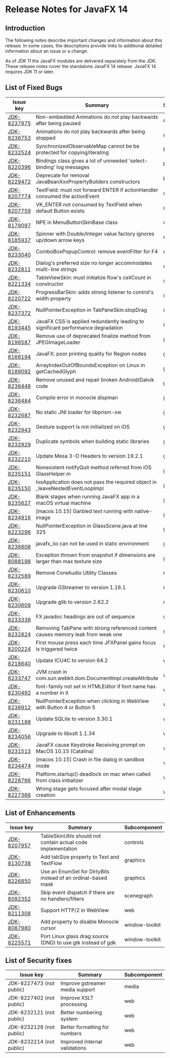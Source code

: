 # Release Notes for JavaFX 14

## Introduction

The following notes describe important changes and information about this release. In some cases, the descriptions provide links to additional detailed information about an issue or a change.

As of JDK 11 the JavaFX modules are delivered separately from the JDK. These release notes cover the standalone JavaFX 14 release. JavaFX 14 requires JDK 11 or later.

## List of Fixed Bugs

Issue key|Summary|Subcomponent
---------|-------|------------
[JDK-8237975](https://bugs.openjdk.org/browse/JDK-8237975) | Non-embedded Animations do not play backwards after being paused | animation
[JDK-8236753](https://bugs.openjdk.org/browse/JDK-8236753) | Animations do not play backwards after being stopped | animation
[JDK-8232524](https://bugs.openjdk.org/browse/JDK-8232524) | SynchronizedObservableMap cannot be be protected for copying/iterating | base
[JDK-8220396](https://bugs.openjdk.org/browse/JDK-8220396) | Bindings class gives a lot of unneeded 'select-binding' log messages | base
[JDK-8229472](https://bugs.openjdk.org/browse/JDK-8229472) | Deprecate for removal JavaBeanXxxPropertyBuilders constructors | base
[JDK-8207774](https://bugs.openjdk.org/browse/JDK-8207774) | TextField: must not forward ENTER if actionHandler consumed the actionEvent | controls
[JDK-8207759](https://bugs.openjdk.org/browse/JDK-8207759) | VK_ENTER not consumed by TextField when default Button exists | controls
[JDK-8179097](https://bugs.openjdk.org/browse/JDK-8179097) | NPE in MenuButtonSkinBase class | controls
[JDK-8185937](https://bugs.openjdk.org/browse/JDK-8185937) | Spinner with Double/Integer value factory ignores up/down arrow keys | controls
[JDK-8233040](https://bugs.openjdk.org/browse/JDK-8233040) | ComboBoxPopupControl: remove eventFilter for F4 | controls
[JDK-8232811](https://bugs.openjdk.org/browse/JDK-8232811) | Dialog's preferred size no longer accommodates multi-line strings | controls
[JDK-8221334](https://bugs.openjdk.org/browse/JDK-8221334) | TableViewSkin: must initialize flow's cellCount in constructor | controls
[JDK-8220722](https://bugs.openjdk.org/browse/JDK-8220722) | ProgressBarSkin: adds strong listener to control's width property | controls
[JDK-8237372](https://bugs.openjdk.org/browse/JDK-8237372) | NullPointerException in TabPaneSkin.stopDrag | controls
[JDK-8193445](https://bugs.openjdk.org/browse/JDK-8193445) | JavaFX CSS is applied redundantly leading to significant performance degradation | controls
[JDK-8196587](https://bugs.openjdk.org/browse/JDK-8196587) | Remove use of deprecated finalize method from JPEGImageLoader | graphics
[JDK-8166194](https://bugs.openjdk.org/browse/JDK-8166194) | JavaFX: poor printing quality for Region nodes | graphics
[JDK-8189092](https://bugs.openjdk.org/browse/JDK-8189092) | ArrayIndexOutOfBoundsException on Linux in getCachedGlyph | graphics
[JDK-8236448](https://bugs.openjdk.org/browse/JDK-8236448) | Remove unused and repair broken Android/Dalvik code | graphics
[JDK-8236484](https://bugs.openjdk.org/browse/JDK-8236484) | Compile error in monocle dispman | graphics
[JDK-8232687](https://bugs.openjdk.org/browse/JDK-8232687) | No static JNI loader for libprism-sw | graphics
[JDK-8232943](https://bugs.openjdk.org/browse/JDK-8232943) | Gesture support is not initialized on iOS | graphics
[JDK-8232929](https://bugs.openjdk.org/browse/JDK-8232929) | Duplicate symbols when building static libraries | graphics
[JDK-8232210](https://bugs.openjdk.org/browse/JDK-8232210) | Update Mesa 3-D Headers to version 19.2.1 | graphics
[JDK-8235151](https://bugs.openjdk.org/browse/JDK-8235151) | Nonexistent notifyQuit method referred from iOS GlassHelper.m | graphics
[JDK-8235150](https://bugs.openjdk.org/browse/JDK-8235150) | IosApplication does not pass the required object in _leaveNestedEventLoopImpl | graphics
[JDK-8235627](https://bugs.openjdk.org/browse/JDK-8235627) | Blank stages when running JavaFX app in a macOS virtual machine | graphics
[JDK-8234916](https://bugs.openjdk.org/browse/JDK-8234916) | [macos 10.15] Garbled text running with native-image | graphics
[JDK-8223296](https://bugs.openjdk.org/browse/JDK-8223296) | NullPointerException in GlassScene.java at line 325 | graphics
[JDK-8236808](https://bugs.openjdk.org/browse/JDK-8236808) | javafx_iio can not be used in static environment | graphics
[JDK-8088198](https://bugs.openjdk.org/browse/JDK-8088198) | Exception thrown from snapshot if dimensions are larger than max texture size | graphics
[JDK-8232589](https://bugs.openjdk.org/browse/JDK-8232589) | Remove CoreAudio Utility Classes | media
[JDK-8230610](https://bugs.openjdk.org/browse/JDK-8230610) | Upgrade GStreamer to version 1.16.1 | media
[JDK-8230609](https://bugs.openjdk.org/browse/JDK-8230609) | Upgrade glib to version 2.62.2 | media
[JDK-8233338](https://bugs.openjdk.org/browse/JDK-8233338) | FX javadoc headings are out of sequence | other
[JDK-8232824](https://bugs.openjdk.org/browse/JDK-8232824) | Removing TabPane with strong referenced content causes memory leak from weak one | scenegraph
[JDK-8200224](https://bugs.openjdk.org/browse/JDK-8200224) | First mouse press each time JFXPanel gains focus is triggered twice | swing
[JDK-8218640](https://bugs.openjdk.org/browse/JDK-8218640) | Update ICU4C to version 64.2 | web
[JDK-8233747](https://bugs.openjdk.org/browse/JDK-8233747) | JVM crash in com.sun.webkit.dom.DocumentImpl.createAttribute | web
[JDK-8230492](https://bugs.openjdk.org/browse/JDK-8230492) | font-family not set in HTMLEditor if font name has a number in it | web
[JDK-8236912](https://bugs.openjdk.org/browse/JDK-8236912) | NullPointerException when clicking in WebView with Button 4 or Button 5 | web
[JDK-8231188](https://bugs.openjdk.org/browse/JDK-8231188) | Update SQLite to version 3.30.1 | web
[JDK-8234056](https://bugs.openjdk.org/browse/JDK-8234056) | Upgrade to libxslt 1.1.34 | web
[JDK-8231513](https://bugs.openjdk.org/browse/JDK-8231513) | JavaFX cause Keystroke Receiving prompt on MacOS 10.15 (Catalina) | window-toolkit
[JDK-8234474](https://bugs.openjdk.org/browse/JDK-8234474) | [macos 10.15] Crash in file dialog in sandbox mode | window-toolkit
[JDK-8228766](https://bugs.openjdk.org/browse/JDK-8228766) | Platform.startup() deadlock on mac when called from class initializer | window-toolkit
[JDK-8227366](https://bugs.openjdk.org/browse/JDK-8227366) | Wrong stage gets focused after modal stage creation | window-toolkit

## List of Enhancements

Issue key|Summary|Subcomponent
---------|-------|------------
[JDK-8207957](https://bugs.openjdk.org/browse/JDK-8207957) | TableSkinUtils should not contain actual code implementation | controls
[JDK-8130738](https://bugs.openjdk.org/browse/JDK-8130738) | Add tabSize property to Text and TextFlow | graphics
[JDK-8226850](https://bugs.openjdk.org/browse/JDK-8226850) | Use an EnumSet for DirtyBits instead of an ordinal-based mask | graphics
[JDK-8092352](https://bugs.openjdk.org/browse/JDK-8092352) | Skip event dispatch if there are no handlers/filters | scenegraph
[JDK-8211308](https://bugs.openjdk.org/browse/JDK-8211308) | Support HTTP/2 in WebView | web
[JDK-8087980](https://bugs.openjdk.org/browse/JDK-8087980) | Add property to disable Monocle cursor | window-toolkit
[JDK-8225571](https://bugs.openjdk.org/browse/JDK-8225571) | Port Linux glass drag source (DND) to use gtk instead of gdk | window-toolkit

## List of Security fixes

Issue key|Summary|Subcomponent
---------|-------|------------
JDK-8227473 (not public) | Improve gstreamer media support | media
JDK-8227402 (not public) | Improve XSLT processing | web
JDK-8232121 (not public) | Better numbering system | web
JDK-8232128 (not public) | Better formatting for numbers | web
JDK-8232214 (not public) | Improved internal validations | web
